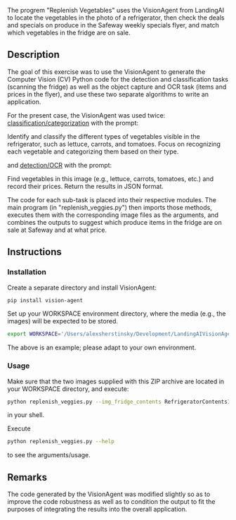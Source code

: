
The progrem "Replenish Vegetables" uses the VisionAgent from LandingAI to locate the vegetables in the photo of a refrigerator,
then check the deals and specials on produce in the Safeway weekly specials flyer, and match which vegetables in the fridge are on sale.

## Description
The goal of this exercise was to use the VisionAgent to generate the Computer Vision (CV) Python code for the detection and classification tasks
(scanning the fridge) as well as the object capture and OCR task (items and prices in the flyer), and use these two separate algorithms to write an application.

For the present case, the VisionAgent was used twice: [classification/categorization](https://va.landing.ai/agent/gcrgkLJ) with the prompt:

Identify and classify the different types of vegetables visible in the refrigerator, such as lettuce, carrots, and tomatoes. Focus on recognizing each vegetable and categorizing them based on their type.

and [detection/OCR](https://va.landing.ai/agent/Y6Yb9m3) with the prompt:

Find vegetables in this image (e.g., lettuce, carrots, tomatoes, etc.) and record their prices. Return the results in JSON format.

The code for each sub-task is placed into their respective modules.  The main program (in "replenish_veggies.py") then imports those methods, executes them with the corresponding image files as the
arguments, and combines the outputs to suggest which produce items in the fridge are on sale at Safeway and at what price.

## Instructions

### Installation
Create a separate directory and install VisionAgent:

```bash
pip install vision-agent
```

Set up your WORKSPACE environment directory, where the media (e.g., the images) will be expected to be stored.

```bash
export WORKSPACE='/Users/alexsherstinsky/Development/LandingAIVisionAgentExample/alex_workspace_test_0'
```

The above is an example; please adapt to your own environment.

### Usage
Make sure that the two images supplied with this ZIP archive are located in your WORKSPACE directory, and execute:
```bash
python replenish_veggies.py --img_fridge_contents RefrigeratorContents11142024as01.png --img_deals_flyer SafewayFlyer11142024as0.png
```

in your shell.

Execute 
```bash
python replenish_veggies.py --help
```

to see the arguments/usage.

## Remarks
The code generated by the VisionAgent was modified slightly so as to improve the code robustness as well as to condition the output to fit the purposes of integrating the results into the overall application.

